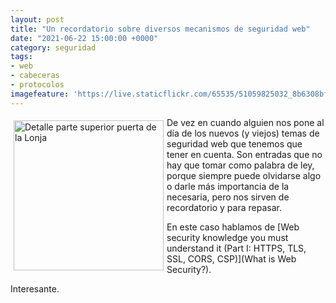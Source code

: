 ```yaml
---
layout: post
title: "Un recordatorio sobre diversos mecanismos de seguridad web"
date: "2021-06-22 15:00:00 +0000"
category: seguridad
tags:
- web
- cabeceras
- protocolos 
imagefeature: 'https://live.staticflickr.com/65535/51059825032_8b6308bfd7.jpg'
---
```

<a href="https://www.flickr.com/photos/fernand0/51059825032/" title="Detalle parte superior puerta de la Lonja "><img src="https://live.staticflickr.com/65535/51059825032_8b6308bfd7.jpg" alt="Detalle parte superior puerta de la Lonja " width="240" style="float:left; margin:5px"></a>
De vez en cuando alguien nos pone al día de los nuevos (y viejos) temas de seguridad web que tenemos que tener en cuenta. Son entradas que no hay que tomar como palabra de ley, porque siempre puede olvidarse algo o darle más importancia de la necesaria, pero nos sirven de recordatorio y para repasar.

En este caso hablamos de [Web security knowledge you must understand it (Part I: HTTPS, TLS, SSL, CORS, CSP)](What is Web Security?).

Interesante.
